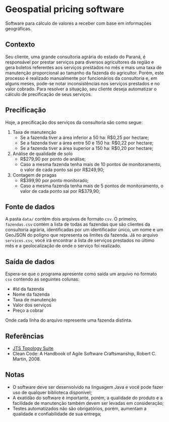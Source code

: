 # Geospatial pricing software
Software para cálculo de valores a receber com base em informações geográficas.

## Contexto
Seu cliente, uma grande consultoria agrária do estado do Paraná, é responsável por prestar serviços para diversos agricultores da região e gera boletos referentes aos serviços prestados no mês e mais uma taxa de manutenção proporcional ao tamanho da fazenda do agricultor. Porém, este processo é realizado manualmente por funcionários da consultoria e, em alguns meses, pode-se notar inconsistências nos serviços prestados e no valor cobrado. Para resolver a situação, seu cliente deseja automatizar o cálculo de precificação de seus serviços.

## Precificação

Hoje, a precificação dos serviços da consultoria são como segue:

1. Taxa de manutenção
    - Se a fazenda tiver a área inferior a 50 ha: R$0,25 por hectare;
    - Se a fazenda tiver a área entre 50 e 150 ha: R$0,22 por hectare;
    - Se a fazenda tiver a área superior a 150 ha: R$0,20 por hectare;
2. Análise de qualidade de solo
    - R$279,90 por ponto de análise;
    - Caso a mesma fazenda tenha mais de 10 pontos de monitoramento, o valor de cada ponto sai por R$249,90;
3. Contagem de pragas
    - R$399,90 por ponto monitorado;
    - Caso a mesma fazenda tenha mais de 5 pontos de monitoramento, o valor de cada ponto sai por R$379,90;

## Fonte de dados
A pasta `data/` contém dois arquivos de formato `csv`. O primeiro, `fazendas.csv` contém a lista de todas as fazendas que são clientes da consultoria agrária, identificadas por um identificador único, um nome e um GeoJSON do polígno que representa os limites da fazenda. Já no arquivo `servicos.csv`, você irá encontrar a lista de serviços prestados no último mês e a geolocalização de onde o serviço foi realizado.

## Saída de dados
Espera-se que o programa apresente como saída um arquivo no formato `csv` contendo as seguintes colunas:

- #Id da fazenda
- Nome da fazenda
- Taxa de manutenção
- Valor dos serviços
- Preço a cobrar

Onde cada linha do arquivo represente uma fazenda distinta.

## Referências

- [JTS Topology Suite](https://github.com/locationtech/jts)
- Clean Code: A Handbook of Agile Software Craftsmanship, Robert C. Martin, 2008.

## Notas

- O software deve ser desenvolvido na linguagem Java e você pode fazer uso de qualquer biblioteca disponível;
- A exatidão do software é importante, porém, a qualidade do produto e a facilidade de manutenção também devem ser levadas em consideração;
- Testes automatizados não são obrigatórios, porém, aumentam a qualidade e confiabilidade de sua entrega;